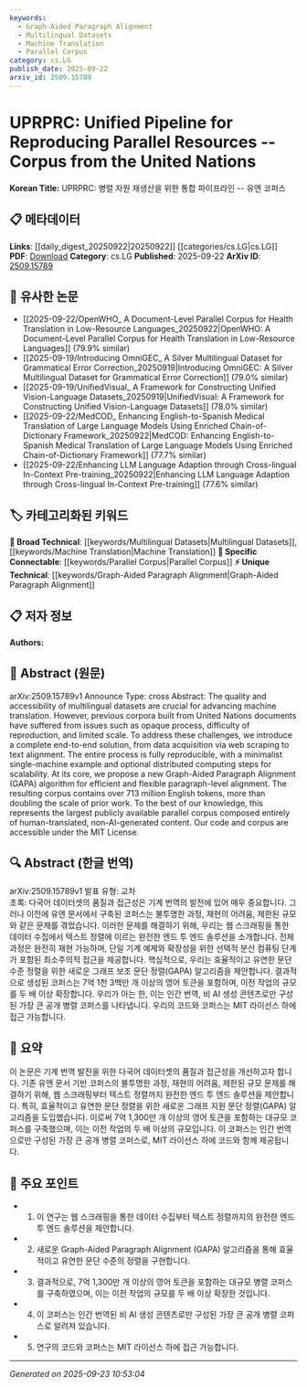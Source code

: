 ```yaml
---
keywords:
  - Graph-Aided Paragraph Alignment
  - Multilingual Datasets
  - Machine Translation
  - Parallel Corpus
category: cs.LG
publish_date: 2025-09-22
arxiv_id: 2509.15789
---
```


<!-- KEYWORD_LINKING_METADATA:
{
  "processed_timestamp": "2025-09-23T10:53:04.100615",
  "vocabulary_version": "1.0",
  "selected_keywords": [
    "Graph-Aided Paragraph Alignment",
    "Multilingual Datasets",
    "Machine Translation",
    "Parallel Corpus"
  ],
  "rejected_keywords": [],
  "similarity_scores": {
    "Graph-Aided Paragraph Alignment": 0.78,
    "Multilingual Datasets": 0.7,
    "Machine Translation": 0.72,
    "Parallel Corpus": 0.68
  },
  "extraction_method": "AI_prompt_based",
  "budget_applied": true,
  "candidates_json": {
    "candidates": [
      {
        "surface": "Graph-Aided Paragraph Alignment",
        "canonical": "Graph-Aided Paragraph Alignment",
        "aliases": [
          "GAPA"
        ],
        "category": "unique_technical",
        "rationale": "Introduces a novel algorithm specifically designed for paragraph-level alignment in multilingual datasets.",
        "novelty_score": 0.85,
        "connectivity_score": 0.65,
        "specificity_score": 0.88,
        "link_intent_score": 0.78
      },
      {
        "surface": "multilingual datasets",
        "canonical": "Multilingual Datasets",
        "aliases": [
          "multilingual corpora"
        ],
        "category": "broad_technical",
        "rationale": "Central to the paper's focus on improving machine translation through enhanced dataset quality and accessibility.",
        "novelty_score": 0.45,
        "connectivity_score": 0.82,
        "specificity_score": 0.67,
        "link_intent_score": 0.7
      },
      {
        "surface": "machine translation",
        "canonical": "Machine Translation",
        "aliases": [
          "MT"
        ],
        "category": "broad_technical",
        "rationale": "A key application area for the proposed corpus, linking to broader research in language processing.",
        "novelty_score": 0.4,
        "connectivity_score": 0.9,
        "specificity_score": 0.6,
        "link_intent_score": 0.72
      },
      {
        "surface": "parallel corpus",
        "canonical": "Parallel Corpus",
        "aliases": [
          "bilingual corpus"
        ],
        "category": "specific_connectable",
        "rationale": "Essential for understanding the scale and scope of the dataset produced, relevant to translation studies.",
        "novelty_score": 0.5,
        "connectivity_score": 0.78,
        "specificity_score": 0.75,
        "link_intent_score": 0.68
      }
    ],
    "ban_list_suggestions": [
      "end-to-end solution",
      "data acquisition",
      "text alignment",
      "distributed computing"
    ]
  },
  "decisions": [
    {
      "candidate_surface": "Graph-Aided Paragraph Alignment",
      "resolved_canonical": "Graph-Aided Paragraph Alignment",
      "decision": "linked",
      "scores": {
        "novelty": 0.85,
        "connectivity": 0.65,
        "specificity": 0.88,
        "link_intent": 0.78
      }
    },
    {
      "candidate_surface": "multilingual datasets",
      "resolved_canonical": "Multilingual Datasets",
      "decision": "linked",
      "scores": {
        "novelty": 0.45,
        "connectivity": 0.82,
        "specificity": 0.67,
        "link_intent": 0.7
      }
    },
    {
      "candidate_surface": "machine translation",
      "resolved_canonical": "Machine Translation",
      "decision": "linked",
      "scores": {
        "novelty": 0.4,
        "connectivity": 0.9,
        "specificity": 0.6,
        "link_intent": 0.72
      }
    },
    {
      "candidate_surface": "parallel corpus",
      "resolved_canonical": "Parallel Corpus",
      "decision": "linked",
      "scores": {
        "novelty": 0.5,
        "connectivity": 0.78,
        "specificity": 0.75,
        "link_intent": 0.68
      }
    }
  ]
}
-->

# UPRPRC: Unified Pipeline for Reproducing Parallel Resources -- Corpus from the United Nations

**Korean Title:** UPRPRC: 병렬 자원 재생산을 위한 통합 파이프라인 -- 유엔 코퍼스

## 📋 메타데이터

**Links**: [[daily_digest_20250922|20250922]] [[categories/cs.LG|cs.LG]]
**PDF**: [Download](https://arxiv.org/pdf/2509.15789.pdf)
**Category**: cs.LG
**Published**: 2025-09-22
**ArXiv ID**: [2509.15789](https://arxiv.org/abs/2509.15789)

## 🔗 유사한 논문
- [[2025-09-22/OpenWHO_ A Document-Level Parallel Corpus for Health Translation in Low-Resource Languages_20250922|OpenWHO: A Document-Level Parallel Corpus for Health Translation in Low-Resource Languages]] (79.9% similar)
- [[2025-09-19/Introducing OmniGEC_ A Silver Multilingual Dataset for Grammatical Error Correction_20250919|Introducing OmniGEC: A Silver Multilingual Dataset for Grammatical Error Correction]] (79.0% similar)
- [[2025-09-19/UnifiedVisual_ A Framework for Constructing Unified Vision-Language Datasets_20250919|UnifiedVisual: A Framework for Constructing Unified Vision-Language Datasets]] (78.0% similar)
- [[2025-09-22/MedCOD_ Enhancing English-to-Spanish Medical Translation of Large Language Models Using Enriched Chain-of-Dictionary Framework_20250922|MedCOD: Enhancing English-to-Spanish Medical Translation of Large Language Models Using Enriched Chain-of-Dictionary Framework]] (77.7% similar)
- [[2025-09-22/Enhancing LLM Language Adaption through Cross-lingual In-Context Pre-training_20250922|Enhancing LLM Language Adaption through Cross-lingual In-Context Pre-training]] (77.6% similar)

## 🏷️ 카테고리화된 키워드
**🧠 Broad Technical**: [[keywords/Multilingual Datasets|Multilingual Datasets]], [[keywords/Machine Translation|Machine Translation]]
**🔗 Specific Connectable**: [[keywords/Parallel Corpus|Parallel Corpus]]
**⚡ Unique Technical**: [[keywords/Graph-Aided Paragraph Alignment|Graph-Aided Paragraph Alignment]]

## 📋 저자 정보

**Authors:** 

## 📄 Abstract (원문)

arXiv:2509.15789v1 Announce Type: cross 
Abstract: The quality and accessibility of multilingual datasets are crucial for advancing machine translation. However, previous corpora built from United Nations documents have suffered from issues such as opaque process, difficulty of reproduction, and limited scale. To address these challenges, we introduce a complete end-to-end solution, from data acquisition via web scraping to text alignment. The entire process is fully reproducible, with a minimalist single-machine example and optional distributed computing steps for scalability. At its core, we propose a new Graph-Aided Paragraph Alignment (GAPA) algorithm for efficient and flexible paragraph-level alignment. The resulting corpus contains over 713 million English tokens, more than doubling the scale of prior work. To the best of our knowledge, this represents the largest publicly available parallel corpus composed entirely of human-translated, non-AI-generated content. Our code and corpus are accessible under the MIT License.

## 🔍 Abstract (한글 번역)

arXiv:2509.15789v1 발표 유형: 교차  
초록: 다국어 데이터셋의 품질과 접근성은 기계 번역의 발전에 있어 매우 중요합니다. 그러나 이전에 유엔 문서에서 구축된 코퍼스는 불투명한 과정, 재현의 어려움, 제한된 규모와 같은 문제를 겪었습니다. 이러한 문제를 해결하기 위해, 우리는 웹 스크래핑을 통한 데이터 수집에서 텍스트 정렬에 이르는 완전한 엔드 투 엔드 솔루션을 소개합니다. 전체 과정은 완전히 재현 가능하며, 단일 기계 예제와 확장성을 위한 선택적 분산 컴퓨팅 단계가 포함된 최소주의적 접근을 제공합니다. 핵심적으로, 우리는 효율적이고 유연한 문단 수준 정렬을 위한 새로운 그래프 보조 문단 정렬(GAPA) 알고리즘을 제안합니다. 결과적으로 생성된 코퍼스는 7억 1천 3백만 개 이상의 영어 토큰을 포함하며, 이전 작업의 규모를 두 배 이상 확장합니다. 우리가 아는 한, 이는 인간 번역, 비 AI 생성 콘텐츠로만 구성된 가장 큰 공개 병렬 코퍼스를 나타냅니다. 우리의 코드와 코퍼스는 MIT 라이선스 하에 접근 가능합니다.

## 📝 요약

이 논문은 기계 번역 발전을 위한 다국어 데이터셋의 품질과 접근성을 개선하고자 합니다. 기존 유엔 문서 기반 코퍼스의 불투명한 과정, 재현의 어려움, 제한된 규모 문제를 해결하기 위해, 웹 스크래핑부터 텍스트 정렬까지 완전한 엔드 투 엔드 솔루션을 제안합니다. 특히, 효율적이고 유연한 문단 정렬을 위한 새로운 그래프 지원 문단 정렬(GAPA) 알고리즘을 도입했습니다. 이로써 7억 1,300만 개 이상의 영어 토큰을 포함하는 대규모 코퍼스를 구축했으며, 이는 이전 작업의 두 배 이상의 규모입니다. 이 코퍼스는 인간 번역으로만 구성된 가장 큰 공개 병렬 코퍼스로, MIT 라이선스 하에 코드와 함께 제공됩니다.

## 🎯 주요 포인트

- 1. 이 연구는 웹 스크래핑을 통한 데이터 수집부터 텍스트 정렬까지의 완전한 엔드 투 엔드 솔루션을 제안합니다.
- 2. 새로운 Graph-Aided Paragraph Alignment (GAPA) 알고리즘을 통해 효율적이고 유연한 문단 수준의 정렬을 구현합니다.
- 3. 결과적으로, 7억 1,300만 개 이상의 영어 토큰을 포함하는 대규모 병렬 코퍼스를 구축하였으며, 이는 이전 작업의 규모를 두 배 이상 확장한 것입니다.
- 4. 이 코퍼스는 인간 번역된 비 AI 생성 콘텐츠로만 구성된 가장 큰 공개 병렬 코퍼스로 알려져 있습니다.
- 5. 연구의 코드와 코퍼스는 MIT 라이선스 하에 접근 가능합니다.


---

*Generated on 2025-09-23 10:53:04*